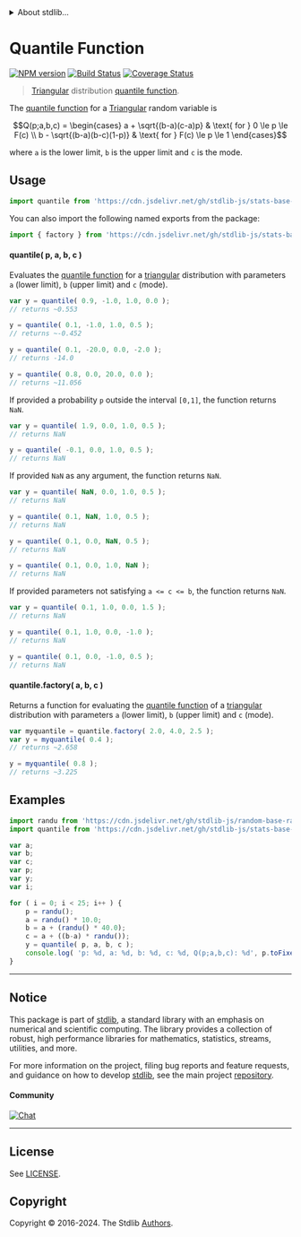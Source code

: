 <!--

@license Apache-2.0

Copyright (c) 2018 The Stdlib Authors.

Licensed under the Apache License, Version 2.0 (the "License");
you may not use this file except in compliance with the License.
You may obtain a copy of the License at

   http://www.apache.org/licenses/LICENSE-2.0

Unless required by applicable law or agreed to in writing, software
distributed under the License is distributed on an "AS IS" BASIS,
WITHOUT WARRANTIES OR CONDITIONS OF ANY KIND, either express or implied.
See the License for the specific language governing permissions and
limitations under the License.

-->


<details>
  <summary>
    About stdlib...
  </summary>
  <p>We believe in a future in which the web is a preferred environment for numerical computation. To help realize this future, we've built stdlib. stdlib is a standard library, with an emphasis on numerical and scientific computation, written in JavaScript (and C) for execution in browsers and in Node.js.</p>
  <p>The library is fully decomposable, being architected in such a way that you can swap out and mix and match APIs and functionality to cater to your exact preferences and use cases.</p>
  <p>When you use stdlib, you can be absolutely certain that you are using the most thorough, rigorous, well-written, studied, documented, tested, measured, and high-quality code out there.</p>
  <p>To join us in bringing numerical computing to the web, get started by checking us out on <a href="https://github.com/stdlib-js/stdlib">GitHub</a>, and please consider <a href="https://opencollective.com/stdlib">financially supporting stdlib</a>. We greatly appreciate your continued support!</p>
</details>

# Quantile Function

[![NPM version][npm-image]][npm-url] [![Build Status][test-image]][test-url] [![Coverage Status][coverage-image]][coverage-url] <!-- [![dependencies][dependencies-image]][dependencies-url] -->

> [Triangular][triangular-distribution] distribution [quantile function][quantile-function].

<section class="intro">

The [quantile function][quantile-function] for a [Triangular][triangular-distribution] random variable is

<!-- <equation class="equation" label="eq:triangular_quantile_function" align="center" raw="Q(p;a,b,c) = \begin{cases} a + \sqrt{(b-a)(c-a)p} & \text{ for } 0 \le p \le F(c) \\ b - \sqrt{(b-a)(b-c)(1-p)} & \text{ for } F(c) \le p \le 1 \end{cases}" alt="Quantile function for a triangular distribution."> -->

```math
Q(p;a,b,c) = \begin{cases} a + \sqrt{(b-a)(c-a)p} & \text{ for } 0 \le p \le F(c) \\ b - \sqrt{(b-a)(b-c)(1-p)} & \text{ for } F(c) \le p \le 1 \end{cases}
```

<!-- <div class="equation" align="center" data-raw-text="Q(p;a,b,c) = \begin{cases} a + \sqrt{(b-a)(c-a)p} &amp; \text{ for } 0 \le p \le F(c) \\ b - \sqrt{(b-a)(b-c)(1-p)} &amp; \text{ for } F(c) \le p \le 1 \end{cases}" data-equation="eq:triangular_quantile_function">
    <img src="https://cdn.jsdelivr.net/gh/stdlib-js/stdlib@51534079fef45e990850102147e8945fb023d1d0/lib/node_modules/@stdlib/stats/base/dists/triangular/quantile/docs/img/equation_triangular_quantile_function.svg" alt="Quantile function for a triangular distribution.">
    <br>
</div> -->

<!-- </equation> -->

where `a` is the lower limit, `b` is the upper limit and `c` is the mode.

</section>

<!-- /.intro -->



<section class="usage">

## Usage

```javascript
import quantile from 'https://cdn.jsdelivr.net/gh/stdlib-js/stats-base-dists-triangular-quantile@deno/mod.js';
```

You can also import the following named exports from the package:

```javascript
import { factory } from 'https://cdn.jsdelivr.net/gh/stdlib-js/stats-base-dists-triangular-quantile@deno/mod.js';
```

#### quantile( p, a, b, c )

Evaluates the [quantile function][quantile-function] for a [triangular][triangular-distribution] distribution with parameters `a` (lower limit), `b` (upper limit) and `c` (mode).

```javascript
var y = quantile( 0.9, -1.0, 1.0, 0.0 );
// returns ~0.553

y = quantile( 0.1, -1.0, 1.0, 0.5 );
// returns ~-0.452

y = quantile( 0.1, -20.0, 0.0, -2.0 );
// returns -14.0

y = quantile( 0.8, 0.0, 20.0, 0.0 );
// returns ~11.056
```

If provided a probability `p` outside the interval `[0,1]`, the function returns `NaN`.

```javascript
var y = quantile( 1.9, 0.0, 1.0, 0.5 );
// returns NaN

y = quantile( -0.1, 0.0, 1.0, 0.5 );
// returns NaN
```

If provided `NaN` as any argument, the function returns `NaN`.

```javascript
var y = quantile( NaN, 0.0, 1.0, 0.5 );
// returns NaN

y = quantile( 0.1, NaN, 1.0, 0.5 );
// returns NaN

y = quantile( 0.1, 0.0, NaN, 0.5 );
// returns NaN

y = quantile( 0.1, 0.0, 1.0, NaN );
// returns NaN
```

If provided parameters not satisfying `a <= c <= b`, the function returns `NaN`.

```javascript
var y = quantile( 0.1, 1.0, 0.0, 1.5 );
// returns NaN

y = quantile( 0.1, 1.0, 0.0, -1.0 );
// returns NaN

y = quantile( 0.1, 0.0, -1.0, 0.5 );
// returns NaN
```

#### quantile.factory( a, b, c )

Returns a function for evaluating the [quantile function][quantile-function] of a [triangular][triangular-distribution] distribution with parameters `a` (lower limit), `b` (upper limit) and `c` (mode).

```javascript
var myquantile = quantile.factory( 2.0, 4.0, 2.5 );
var y = myquantile( 0.4 );
// returns ~2.658

y = myquantile( 0.8 );
// returns ~3.225
```

</section>

<!-- /.usage -->

<section class="examples">

## Examples

<!-- eslint no-undef: "error" -->

```javascript
import randu from 'https://cdn.jsdelivr.net/gh/stdlib-js/random-base-randu@deno/mod.js';
import quantile from 'https://cdn.jsdelivr.net/gh/stdlib-js/stats-base-dists-triangular-quantile@deno/mod.js';

var a;
var b;
var c;
var p;
var y;
var i;

for ( i = 0; i < 25; i++ ) {
    p = randu();
    a = randu() * 10.0;
    b = a + (randu() * 40.0);
    c = a + ((b-a) * randu());
    y = quantile( p, a, b, c );
    console.log( 'p: %d, a: %d, b: %d, c: %d, Q(p;a,b,c): %d', p.toFixed( 4 ), a.toFixed( 4 ), b.toFixed( 4 ), c.toFixed( 4 ), y.toFixed( 4 ) );
}
```

</section>

<!-- /.examples -->

<!-- Section for related `stdlib` packages. Do not manually edit this section, as it is automatically populated. -->

<section class="related">

</section>

<!-- /.related -->

<!-- Section for all links. Make sure to keep an empty line after the `section` element and another before the `/section` close. -->


<section class="main-repo" >

* * *

## Notice

This package is part of [stdlib][stdlib], a standard library with an emphasis on numerical and scientific computing. The library provides a collection of robust, high performance libraries for mathematics, statistics, streams, utilities, and more.

For more information on the project, filing bug reports and feature requests, and guidance on how to develop [stdlib][stdlib], see the main project [repository][stdlib].

#### Community

[![Chat][chat-image]][chat-url]

---

## License

See [LICENSE][stdlib-license].


## Copyright

Copyright &copy; 2016-2024. The Stdlib [Authors][stdlib-authors].

</section>

<!-- /.stdlib -->

<!-- Section for all links. Make sure to keep an empty line after the `section` element and another before the `/section` close. -->

<section class="links">

[npm-image]: http://img.shields.io/npm/v/@stdlib/stats-base-dists-triangular-quantile.svg
[npm-url]: https://npmjs.org/package/@stdlib/stats-base-dists-triangular-quantile

[test-image]: https://github.com/stdlib-js/stats-base-dists-triangular-quantile/actions/workflows/test.yml/badge.svg?branch=main
[test-url]: https://github.com/stdlib-js/stats-base-dists-triangular-quantile/actions/workflows/test.yml?query=branch:main

[coverage-image]: https://img.shields.io/codecov/c/github/stdlib-js/stats-base-dists-triangular-quantile/main.svg
[coverage-url]: https://codecov.io/github/stdlib-js/stats-base-dists-triangular-quantile?branch=main

<!--

[dependencies-image]: https://img.shields.io/david/stdlib-js/stats-base-dists-triangular-quantile.svg
[dependencies-url]: https://david-dm.org/stdlib-js/stats-base-dists-triangular-quantile/main

-->

[chat-image]: https://img.shields.io/gitter/room/stdlib-js/stdlib.svg
[chat-url]: https://app.gitter.im/#/room/#stdlib-js_stdlib:gitter.im

[stdlib]: https://github.com/stdlib-js/stdlib

[stdlib-authors]: https://github.com/stdlib-js/stdlib/graphs/contributors

[umd]: https://github.com/umdjs/umd
[es-module]: https://developer.mozilla.org/en-US/docs/Web/JavaScript/Guide/Modules

[deno-url]: https://github.com/stdlib-js/stats-base-dists-triangular-quantile/tree/deno
[deno-readme]: https://github.com/stdlib-js/stats-base-dists-triangular-quantile/blob/deno/README.md
[umd-url]: https://github.com/stdlib-js/stats-base-dists-triangular-quantile/tree/umd
[umd-readme]: https://github.com/stdlib-js/stats-base-dists-triangular-quantile/blob/umd/README.md
[esm-url]: https://github.com/stdlib-js/stats-base-dists-triangular-quantile/tree/esm
[esm-readme]: https://github.com/stdlib-js/stats-base-dists-triangular-quantile/blob/esm/README.md
[branches-url]: https://github.com/stdlib-js/stats-base-dists-triangular-quantile/blob/main/branches.md

[stdlib-license]: https://raw.githubusercontent.com/stdlib-js/stats-base-dists-triangular-quantile/main/LICENSE

[triangular-distribution]: https://en.wikipedia.org/wiki/Triangular_distribution

[quantile-function]: https://en.wikipedia.org/wiki/Quantile_function

</section>

<!-- /.links -->
